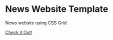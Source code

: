 # News Website Template
News website using CSS Grid

[Check it Out!](https://leogodoyllg.github.io/News-Website-Template/)
